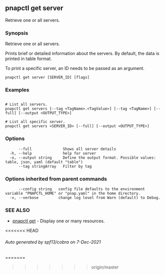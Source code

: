 ## pnapctl get server

Retrieve one or all servers.

### Synopsis

Retrieve one or all servers.

Prints brief or detailed information about the servers.
By default, the data is printed in table format.

To print a specific server, an ID needs to be passed as an argument.

```
pnapctl get server [SERVER_ID] [flags]
```

### Examples

```

# List all servers.
pnapctl get servers [--tag <TagName>.<TagValue>] [--tag <TagName>] [--full] [--output <OUTPUT_TYPE>]

# List all specific server.
pnapctl get servers <SERVER_ID> [--full] [--output <OUTPUT_TYPE>]
```

### Options

```
      --full              Shows all server details
  -h, --help              help for server
  -o, --output string     Define the output format. Possible values: table, json, yaml (default "table")
      --tag stringArray   Filter by tag
```

### Options inherited from parent commands

```
      --config string   config file defaults to the environment variable "PNAPCTL_HOME" or "pnap.yaml" in the home directory.
  -v, --verbose         change log level from Warn (default) to Debug.
```

### SEE ALSO

* [pnapctl get](pnapctl_get.md)	 - Display one or many resources.

<<<<<<< HEAD
###### Auto generated by spf13/cobra on 7-Dec-2021
=======
>>>>>>> origin/master
